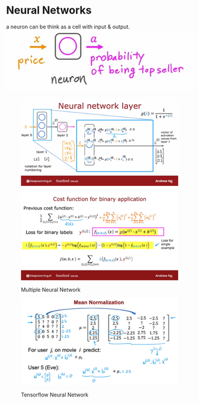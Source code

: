 # Neural Networks

a neuron can be think as a cell with input & output. ![](<../.gitbook/assets/image (7).png>)



<figure><img src="../.gitbook/assets/image (15).png" alt=""><figcaption></figcaption></figure>

<figure><img src="../.gitbook/assets/image (12).png" alt=""><figcaption><p>Multiple Neural Network</p></figcaption></figure>

<figure><img src="../.gitbook/assets/image (13).png" alt=""><figcaption><p>Tensorflow Neural Network</p></figcaption></figure>

<figure><img src="../.gitbook/assets/image (14).png" alt=""><figcaption></figcaption></figure>
